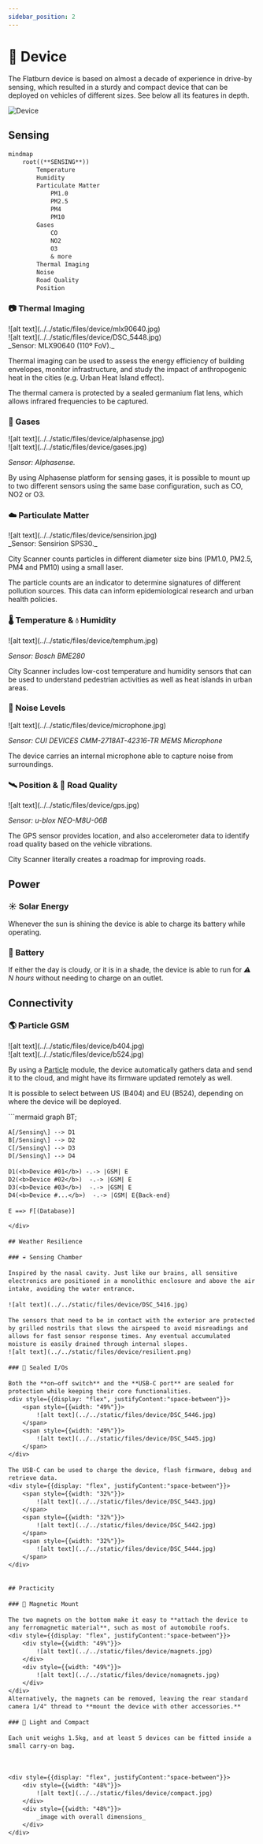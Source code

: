 ```yaml
---
sidebar_position: 2
---
```


# 🧭 Device

The Flatburn device is based on almost a decade of experience in drive-by sensing, which resulted in a sturdy and compact device that can be deployed on vehicles of different sizes. See below all its features in depth.

![Device](@site/static/files/device/device.jpg)

## Sensing


<div style={{textAlign: 'center'}}>

```mermaid
mindmap
    root((**SENSING**))
        Temperature
        Humidity
        Particulate Matter
            PM1.0
            PM2.5
            PM4
            PM10
        Gases
            CO
            NO2
            O3
            & more
        Thermal Imaging
        Noise
        Road Quality
        Position
```

</div>

### 📷 Thermal Imaging

<!-- ![Thermal Imaging](@site/static/files/device/thermal.svg) -->
<div style={{display: "flex", justifyContent:"space-between"}}>
    <div style={{width: "49%"}}>
        ![alt text](../../static/files/device/mlx90640.jpg)
    </div>
    <div style={{width: "49%"}}>
        ![alt text](../../static/files/device/DSC_5448.jpg)
    </div>
</div>
_Sensor: MLX90640 (110º FoV)._

Thermal imaging can be used to assess the energy efficiency of building envelopes, monitor infrastructure, and study the impact of anthropogenic heat in the cities (e.g. Urban Heat Island effect).

The thermal camera is protected by a sealed germanium flat lens, which allows infrared frequencies to be captured.

### 💨 Gases

<div style={{display: "flex", justifyContent:"space-between"}}>
    <div style={{width: "49%"}}>
        ![alt text](../../static/files/device/alphasense.jpg)
    </div>
    <div style={{width: "49%"}}>
        ![alt text](../../static/files/device/gases.jpg)
    </div>
</div>


_Sensor: Alphasense._

By using Alphasense platform for sensing gases, it is possible to mount up to two different sensors using the same base configuration, such as CO, NO2 or O3.

### ☁️ Particulate Matter

<!-- ![Particulate Matter](@site/static/files/device/particulate.svg) -->
<div style={{width: "49%"}}>
    ![alt text](../../static/files/device/sensirion.jpg)
</div>
_Sensor: Sensirion SPS30._

City Scanner counts particles in different diameter size bins (PM1.0, PM2.5, PM4 and PM10) using a small laser.

The particle counts are an indicator to determine signatures of different pollution sources. This data can inform epidemiological research and urban health policies.

### 🌡️ Temperature & 💧 Humidity

<!-- ![Temperature & Humidity](@site/static/files/device/temperature.svg) -->

<div style={{display: "flex", justifyContent:"space-between"}}>
    <div style={{width: "49%"}}>
        ![alt text](../../static/files/device/temphum.jpg)
    </div>
</div>

_Sensor: Bosch BME280_

City Scanner includes low-cost temperature and humidity sensors that can be used to understand pedestrian activities as well as heat islands in urban areas.

### 🎤 Noise Levels

<div style={{display: "flex", justifyContent:"space-between"}}>
    <div style={{width: "49%"}}>
        ![alt text](../../static/files/device/microphone.jpg)
    </div>
</div>

_Sensor: CUI DEVICES CMM-2718AT-42316-TR MEMS Microphone_

The device carries an internal microphone able to capture noise from surroundings.

### 🛰️ Position & 🚎 Road Quality

<!-- ![Road Quality](@site/static/files/device/road.svg) -->

<div style={{display: "flex", justifyContent:"space-between"}}>
    <div style={{width: "49%"}}>
        ![alt text](../../static/files/device/gps.jpg)
    </div>
</div>

_Sensor: u-blox NEO-M8U-06B_

The GPS sensor provides location, and also accelerometer data to identify road quality based on the vehicle vibrations.

City Scanner literally creates a roadmap for improving roads.

## Power

### ☀️ Solar Energy

Whenever the sun is shining the device is able to charge its battery while operating.

### 🔋 Battery

If either the day is cloudy, or it is in a shade, the device is able to run for _⚠️ N hours_ without needing to charge on an outlet.

## Connectivity

### 🌎 Particle GSM

<div style={{display: "flex", justifyContent:"space-between"}}>
    <div style={{width: "49%"}}>
        ![alt text](../../static/files/device/b404.jpg)
    </div>
    <div style={{width: "49%"}}>
        ![alt text](../../static/files/device/b524.jpg)
    </div>
</div>

By using a [Particle](https://www.particle.io/) module, the device automatically gathers data and send it to the cloud, and might have its firmware updated remotely as well.

It is possible to select between US (B404) and EU (B524), depending on where the device will be deployed.

<div style={{textAlign: "center"}}>
 ```mermaid
graph BT;

    A[/Sensing\] --> D1
    B[/Sensing\] --> D2
    C[/Sensing\] --> D3
    D[/Sensing\] --> D4

    D1(<b>Device #01</b>) -.-> |GSM| E
    D2(<b>Device #02</b>)  -.-> |GSM| E
    D3(<b>Device #03</b>)  -.-> |GSM| E
    D4(<b>Device #...</b>)  -.-> |GSM| E{Back-end}

    E ==> F[(Database)]

```
</div>

## Weather Resilience

### ☔️ Sensing Chamber

Inspired by the nasal cavity. Just like our brains, all sensitive electronics are positioned in a monolithic enclosure and above the air intake, avoiding the water entrance.

![alt text](../../static/files/device/DSC_5416.jpg)

The sensors that need to be in contact with the exterior are protected by grilled nostrils that slows the airspeed to avoid misreadings and allows for fast sensor response times. Any eventual accumulated moisture is easily drained through internal slopes.
![alt text](../../static/files/device/resilient.png)

### 🤿 Sealed I/Os

Both the **on–off switch** and the **USB-C port** are sealed for protection while keeping their core functionalities.
<div style={{display: "flex", justifyContent:"space-between"}}>
    <span style={{width: "49%"}}>
        ![alt text](../../static/files/device/DSC_5446.jpg)
    </span>
    <span style={{width: "49%"}}>
        ![alt text](../../static/files/device/DSC_5445.jpg)
    </span>
</div>

The USB-C can be used to charge the device, flash firmware, debug and retrieve data.
<div style={{display: "flex", justifyContent:"space-between"}}>
    <span style={{width: "32%"}}>
        ![alt text](../../static/files/device/DSC_5443.jpg)
    </span>
    <span style={{width: "32%"}}>
        ![alt text](../../static/files/device/DSC_5442.jpg)
    </span>
    <span style={{width: "32%"}}>
        ![alt text](../../static/files/device/DSC_5444.jpg)
    </span>
</div>


## Practicity

### 🧲 Magnetic Mount

The two magnets on the bottom make it easy to **attach the device to any ferromagnetic material**, such as most of automobile roofs.
<div style={{display: "flex", justifyContent:"space-between"}}>
    <div style={{width: "49%"}}>
        ![alt text](../../static/files/device/magnets.jpg)
    </div>
    <div style={{width: "49%"}}>
        ![alt text](../../static/files/device/nomagnets.jpg)
    </div>
</div>
Alternatively, the magnets can be removed, leaving the rear standard camera 1/4" thread to **mount the device with other accessories.**

### 💼 Light and Compact

Each unit weighs 1.5kg, and at least 5 devices can be fitted inside a small carry-on bag.



<div style={{display: "flex", justifyContent:"space-between"}}>
    <div style={{width: "48%"}}>
        ![alt text](../../static/files/device/compact.jpg)
    </div>
    <div style={{width: "48%"}}>
        _image with overall dimensions_
    </div>
</div>
